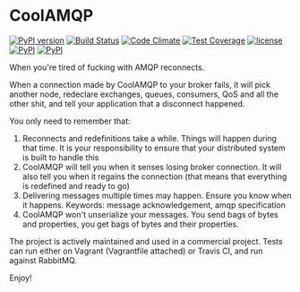 CoolAMQP
========
[![PyPI version](https://badge.fury.io/py/CoolAMQP.svg)](https://badge.fury.io/py/CoolAMQP)
[![Build Status](https://travis-ci.org/smok-serwis/coolamqp.svg)](https://travis-ci.org/smok-serwis/coolamqp)
[![Code Climate](https://codeclimate.com/github/smok-serwis/coolamqp/badges/gpa.svg)](https://codeclimate.com/github/smok-serwis/coolamqp)
[![Test Coverage](https://codeclimate.com/github/smok-serwis/coolamqp/badges/coverage.svg)](https://codeclimate.com/github/smok-serwis/coolamqp/coverage)
[![license](https://img.shields.io/github/license/mashape/apistatus.svg)]()
[![PyPI](https://img.shields.io/pypi/pyversions/CoolAMQP.svg)]()
[![PyPI](https://img.shields.io/pypi/implementation/CoolAMQP.svg)]()

When you're tired of fucking with AMQP reconnects.

When a connection made by CoolAMQP to your broker fails, it will pick another
node, redeclare exchanges, queues, consumers, QoS and all the other shit, and tell
your application that a disconnect happened.

You only need to remember that:

1. Reconnects and redefinitions take a while. Things will happen during that time. It is your responsibility to ensure that your distributed system is built to handle this
2. CoolAMQP will tell you when it senses losing broker connection. It will also tell you when it regains the connection (that means that everything is redefined and ready to go)
3. Delivering messages multiple times may happen. Ensure you know when it happens. Keywords: message acknowledgement, amqp specification
4. CoolAMQP won't unserialize your messages. You send bags of bytes and properties, you get bags of bytes and their properties.

The project is actively maintained and used in a commercial project. Tests can run
either on Vagrant (Vagrantfile attached) or Travis CI, and run against RabbitMQ.

Enjoy!
